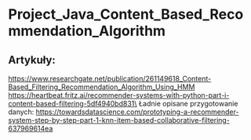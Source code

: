 # Project_Java_Content_Based_Recommendation_Algorithm
## Artykuły:
https://www.researchgate.net/publication/261149618_Content-Based_Filtering_Recommendation_Algorithm_Using_HMM
https://heartbeat.fritz.ai/recommender-systems-with-python-part-i-content-based-filtering-5df4940bd831\
Ładnie opisane przygotowanie danych:
https://towardsdatascience.com/prototyping-a-recommender-system-step-by-step-part-1-knn-item-based-collaborative-filtering-637969614ea
